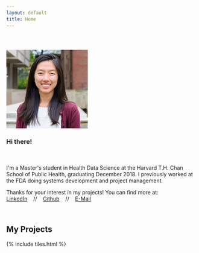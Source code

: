 ```yaml
---
layout: default
title: Home
---
```


<header>
<!--<h1>Hi, I'm Katherine!</h1>
 template designed by <a href="http://html5up.net">HTML5 UP</a>.</h1> 
<p>I'm a current Master's student & aspiring data scientist.</p> -->

</header>

<section>
<p><span class="image left"><img src="images/headshot.jpg" alt="" /></span> <h3>Hi there! </h3>
<br /><br />
I'm a Master's student in Health Data Science at the Harvard T.H. Chan School of Public Health, graduating December 2018. I previously worked at the FDA doing systems development and project management. </p>

<p>Thanks for your interest in my projects! You can find more at: <br />
	<a href="https://www.linkedin.com/in/{{ site.linkedin_username }}">LinkedIn</a> &nbsp;&nbsp; // &nbsp;&nbsp; <a href="https://github.com/{{ site.github_username }}">Github</a> &nbsp;&nbsp; // &nbsp;&nbsp; <a href="mailto:{{ site.email }}">E-Mail</a> 
</p>
<br />

</section>

<section>

<h2>My Projects</h2>

{% include tiles.html %}
</section>